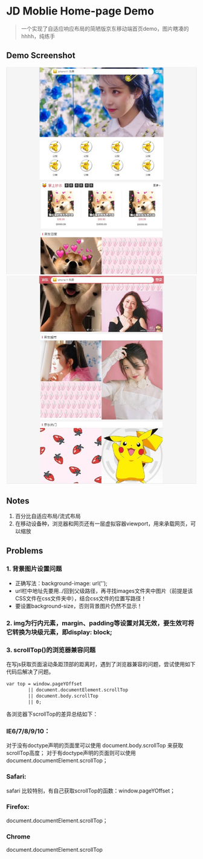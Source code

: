 # JD Moblie Home-page Demo
>一个实现了自适应响应布局的简陋版京东移动端首页demo，图片瞎凑的hhhh，纯练手
## Demo Screenshot
![screenshot1](screenshot1.jpg)
![screenshot1](screenshot2.jpg)

## Notes
1. 百分比自适应布局/流式布局
2. 在移动设备种，浏览器和网页还有一层虚拟容器viewport，用来承载网页，可以缩放

## Problems
### 1. 背景图片设置问题
  * 正确写法：background-image: url('');
  * url栏中地址先要用../回到父级路径，再寻找images文件夹中图片（前提是该CSS文件在css文件夹中），结合css文件的位置写路径！
  * 要设置background-size，否则背景图片仍然不显示！

### 2. img为行内元素，margin、padding等设置对其无效，要生效可将它转换为块级元素，即display: block;

### 3. scrollTop()的浏览器兼容问题
  在写js获取页面滚动条距顶部的距离时，遇到了浏览器兼容的问题，尝试使用如下代码后解决了问题。
  ```
  var top = window.pageYOffset
          || document.documentElement.scrollTop
          || document.body.scrollTop
          || 0; 
  ```
  各浏览器下scrollTop的差异总结如下：
  ### IE6/7/8/9/10：
  对于没有doctype声明的页面里可以使用  document.body.scrollTop 来获取 scrollTop高度；
  对于有doctype声明的页面则可以使用 document.documentElement.scrollTop；
  ### Safari:
  safari 比较特别，有自己获取scrollTop的函数：window.pageYOffset；
  ### Firefox:
  document.documentElement.scrollTop；
  ### Chrome
  document.documentElement.scrollTop

  